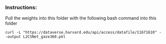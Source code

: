 ### Instructions:

Pull the weights into this folder with the following bash command into this folder

```
curl -L "https://dataverse.harvard.edu/api/access/datafile/11671610" --output L2CSNet_gaze360.pkl
```